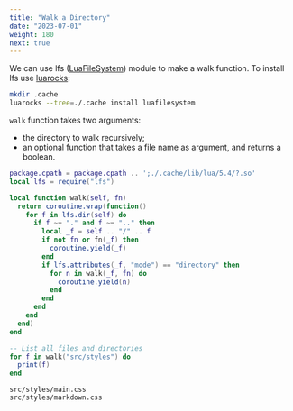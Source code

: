 ```yaml
---
title: "Walk a Directory"
date: "2023-07-01"
weight: 180
next: true
---
```


We can use lfs ([LuaFileSystem](https://github.com/keplerproject/luafilesystem))
module to make a walk function. To install lfs use [luarocks](/luarocks):

```bash
mkdir .cache
luarocks --tree=./.cache install luafilesystem
```

`walk` function takes two arguments:

- the directory to walk recursively;
- an optional function that takes a file name as argument, and returns a boolean.

```lua
package.cpath = package.cpath .. ';./.cache/lib/lua/5.4/?.so'
local lfs = require("lfs")

local function walk(self, fn)
  return coroutine.wrap(function()
    for f in lfs.dir(self) do
      if f ~= "." and f ~= ".." then
        local _f = self .. "/" .. f
        if not fn or fn(_f) then
          coroutine.yield(_f)
        end
        if lfs.attributes(_f, "mode") == "directory" then
          for n in walk(_f, fn) do
            coroutine.yield(n)
          end
        end
      end
    end
  end)
end

-- List all files and directories
for f in walk("src/styles") do
  print(f)
end
```

```console {.output}
src/styles/main.css
src/styles/markdown.css
```
